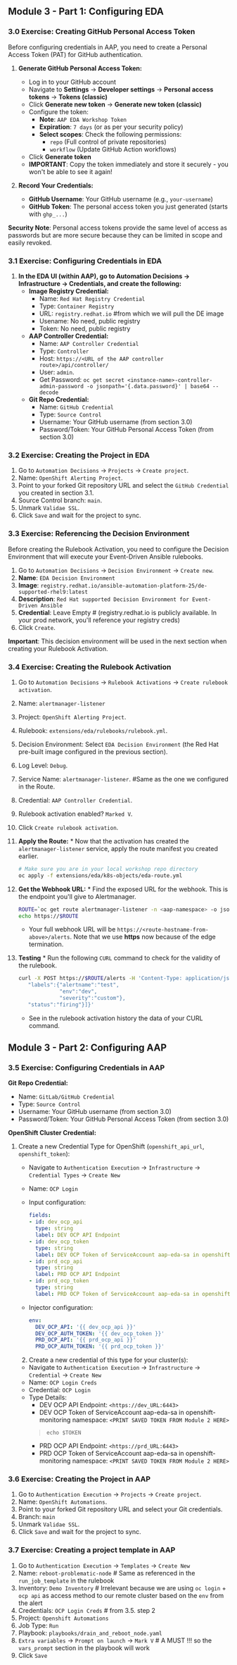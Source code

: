 ## Module 3 - Part 1: Configuring EDA

### 3.0 Exercise: Creating GitHub Personal Access Token

Before configuring credentials in AAP, you need to create a Personal Access Token (PAT) for GitHub authentication.

1.  **Generate GitHub Personal Access Token:**
    * Log in to your GitHub account
    * Navigate to **Settings** → **Developer settings** → **Personal access tokens** → **Tokens (classic)**
    * Click **Generate new token** → **Generate new token (classic)**
    * Configure the token:
        * **Note**: `AAP EDA Workshop Token`
        * **Expiration**: `7 days` (or as per your security policy)
        * **Select scopes**: Check the following permissions:
            - `repo` (Full control of private repositories)
            - `workflow` (Update GitHub Action workflows)
    * Click **Generate token**
    * **IMPORTANT**: Copy the token immediately and store it securely - you won't be able to see it again!

2.  **Record Your Credentials:**
    * **GitHub Username**: Your GitHub username (e.g., `your-username`)
    * **GitHub Token**: The personal access token you just generated (starts with `ghp_...`)

**Security Note**: Personal access tokens provide the same level of access as passwords but are more secure because they can be limited in scope and easily revoked.

### 3.1 Exercise: Configuring Credentials in EDA

1.  **In the EDA UI (within AAP), go to Automation Decisions -> Infrastructure -> Credentials, and create the following:**
    * **Image Registry Credential:**
        * Name: `Red Hat Registry Credential`
        * Type: `Container Registry`
        * URL: `registry.redhat.io` #from which we will pull the DE image
        * Usename: No need, public registry
        * Token: No need, public registry
    * **AAP Controller Credential:**
        * Name: `AAP Controller Credential`
        * Type: `Controller`
        * Host: `https://<URL of the AAP controller route>/api/controller/`
        * User: `admin`.
        * Get Password: `oc get secret <instance-name>-controller-admin-password -o jsonpath='{.data.password}' | base64 --decode`
    * **Git Repo Credential:**
        * Name: `GitHub Credential`
        * Type: `Source Control`
        * Username: Your GitHub username (from section 3.0)
        * Password/Token: Your GitHub Personal Access Token (from section 3.0)
    
### 3.2 Exercise: Creating the Project in EDA

1.  Go to `Automation Decisions` -> `Projects` -> `Create project`.
2.  Name: `OpenShift Alerting Project`.
3.  Point to your forked Git repository URL and select the `GitHub Credential` you created in section 3.1.
4.  Source Control branch: `main`.
5.  Unmark `Validae SSL`.
6.  Click `Save` and wait for the project to sync.

### 3.3 Exercise: Referencing the Decision Environment

Before creating the Rulebook Activation, you need to configure the Decision Environment that will execute your Event-Driven Ansible rulebooks.

1. Go to `Automation Decisions` -> `Decision Environment` -> `Create new`.
2. **Name**: `EDA Decision Environment`
3. **Image**: `registry.redhat.io/ansible-automation-platform-25/de-supported-rhel9:latest`
4. **Description**: `Red Hat supported Decision Environment for Event-Driven Ansible`
5. **Credential**: Leave Empty # (registry.redhat.io is publicly available. In your prod network, you'll reference your registry creds)
6. Click `Create`.

**Important**: This decision environment will be used in the next section when creating your Rulebook Activation.

### 3.4 Exercise: Creating the Rulebook Activation

1.  Go to `Automation Decisions` -> `Rulebook Activations` -> `Create rulebook activation`.
2.  Name: `alertmanager-listener`
3.  Project: `OpenShift Alerting Project`.
4.  Rulebook: `extensions/eda/rulebooks/rulebook.yml`.
5.  Decision Environment: Select `EDA Decision Environment` (the Red Hat pre-built image configured in the previous section).
6.  Log Level: `Debug`.
7.  Service Name: `alertmanager-listener`. #Same as the one we configured in the Route.
8.  Credential: `AAP Controller Credential`.
9.  Rulebook activation enabled? `Marked V`.
10.  Click `Create rulebook activation`.
11.  **Apply the Route:**
    * Now that the activation has created the `alertmanager-listener` service, apply the route manifest you created earlier.
        ```bash
        # Make sure you are in your local workshop repo directory
        oc apply -f extensions/eda/k8s-objects/eda-route.yml
        ```
12.  **Get the Webhook URL:**
    * Find the exposed URL for the webhook. This is the endpoint you'll give to Alertmanager.
        ```bash
        ROUTE=`oc get route alertmanager-listener -n <aap-namespace> -o jsonpath='{.spec.host}'`
        echo https://$ROUTE
        ```
    
      * Your full webhook URL will be `https://<route-hostname-from-above>/alerts`. Note that we use **https** now because of the edge termination.
13.  **Testing**
    * Run the following `CURL` command to check for the validity of the rulebook.
      ```bash
      curl -X POST https://$ROUTE/alerts -H 'Content-Type: application/json' -d '{"alerts":[{"annotations":{"description":"Workshop!"},
         "labels":{"alertname":"test",
                   "env":"dev",
                   "severity":"custom"},
         "status":"firing"}]}'
      ```
     * See in the rulebook activation history the data of your CURL command.

## Module 3 - Part 2: Configuring AAP

### 3.5 Exercise: Configuring Credentials in AAP
**Git Repo Credential:**
  * Name: `GitLab/GitHub Credential`
  * Type: `Source Control`
  * Username: Your GitHub username (from section 3.0)
  * Password/Token: Your GitHub Personal Access Token (from section 3.0)

**OpenShift Cluster Credential:**
1. Create a new Credential Type for OpenShift (`openshift_api_url`, `openshift_token`):
   * Navigate to `Authentication Execution` -> `Infrastructure` -> `Credential Types` -> `Create New`
   * Name: `OCP Login`

   * Input configuration:
      ```yaml
      fields:
      - id: dev_ocp_api
        type: string
        label: DEV OCP API Endpoint
      - id: dev_ocp_token
        type: string
        label: DEV OCP Token of ServiceAccount aap-eda-sa in openshift-monitoring namespace
      - id: prd_ocp_api
        type: string
        label: PRD OCP API Endpoint
      - id: prd_ocp_token
        type: string
        label: PRD OCP Token of ServiceAccount aap-eda-sa in openshift-monitoring namespace
      ```

    * Injector configuration:
      ```yaml
      env:
        DEV_OCP_API: '{{ dev_ocp_api }}'
        DEV_OCP_AUTH_TOKEN: '{{ dev_ocp_token }}'
        PRD_OCP_API: '{{ prd_ocp_api }}'
        PRD_OCP_AUTH_TOKEN: '{{ prd_ocp_token }}'
      ```

    2. Create a new credential of this type for your cluster(s):
    * Navigate to `Authentication Execution` -> `Infrastructure` -> `Credential` -> `Create New`
    * Name: `OCP Login Creds`
    * Credential: `OCP Login`
    * Type Details:
      * DEV OCP API Endpoint: `<https://dev_URL:6443>`
      * DEV OCP Token of ServiceAccount aap-eda-sa in openshift-monitoring namespace: `<PRINT SAVED TOKEN FROM Module 2 HERE>`
      > `echo $TOKEN`
      * PRD OCP API Endpoint: `<https://prd_URL:6443>`
      * PRD OCP Token of ServiceAccount aap-eda-sa in openshift-monitoring namespace: `<PRINT SAVED TOKEN FROM Module 2 HERE>`


### 3.6 Exercise: Creating the Project in AAP

1.  Go to `Authentication Execution` -> `Projects` -> `Create project`.
2.  Name: `OpenShift Automations`.
3.  Point to your forked Git repository URL and select your Git credentials.
4.  Branch: `main`
5.  Unmark `Validae SSL`.
6.  Click `Save` and wait for the project to sync.

### 3.7 Exercise: Creating a project template in AAP

1.  Go to `Authentication Execution` -> `Templates` -> `Create New`
2.  Name: `reboot-problematic-node` # Same as referenced in the `run_job_template` in the rulebook
3.  Inventory: `Demo Inventory` # Irrelevant because we are using `oc login` + `ocp api` as access method to our remote cluster based on the `env` from the alert
4.  Credentials: `OCP Login Creds` # from 3.5. step 2
5.  Project: `Openshift Automations`
6.  Job Type: `Run`
7.  Playbook: `playbooks/drain_and_reboot_node.yaml`
8.  `Extra variables` -> `Prompt on launch` -> `Mark V` # A MUST !!! so the `vars_prompt` section in the playbook will work
9.  Click `Save`
